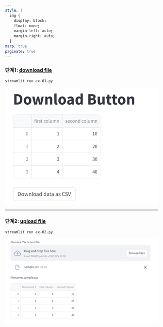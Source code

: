 ```yaml
---
style: |
  img {
    display: block;
    float: none;
    margin-left: auto;
    margin-right: auto;
  }
marp: true
paginate: true
---
```

### 단계1: [download file](https://docs.streamlit.io/develop/api-reference/widgets/st.download_button)
```shell
streamlit run ex-01.py
```
![alt text](./img/image.png)

---
### 단계2: [upload file](https://docs.streamlit.io/develop/api-reference/widgets/st.file_uploader)
```shell
streamlit run ex-02.py
```
![alt text](./img/image-1.png)


